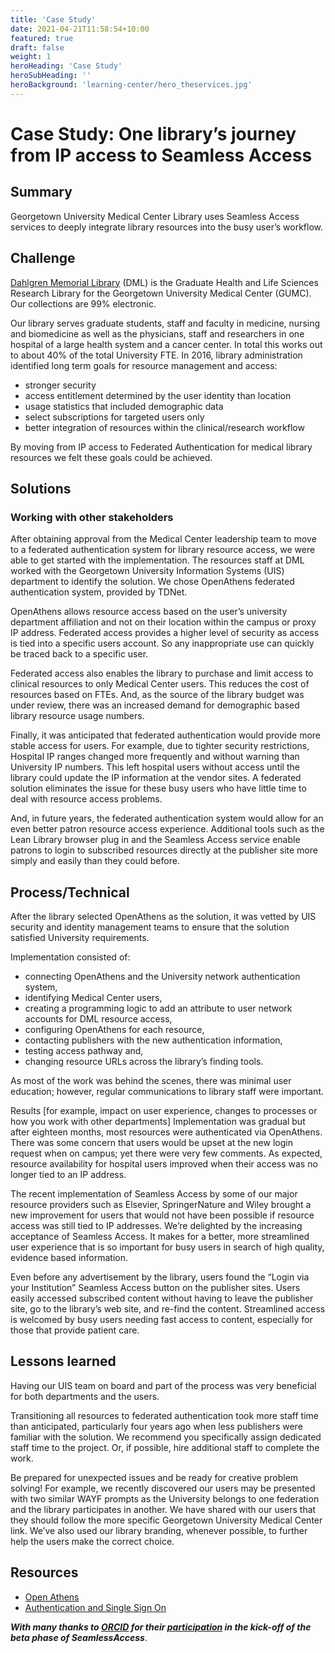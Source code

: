 ```yaml
---
title: 'Case Study'
date: 2021-04-21T11:58:54+10:00
featured: true
draft: false
weight: 1
heroHeading: 'Case Study'
heroSubHeading: ''
heroBackground: 'learning-center/hero_theservices.jpg'
---
```


# Case Study: One library’s journey from IP access to Seamless Access

## Summary
Georgetown University Medical Center Library uses Seamless Access services to deeply integrate library resources into the busy user’s workflow.

## Challenge
[Dahlgren Memorial Library](https://dml.georgetown.edu/) (DML) is the Graduate Health and Life Sciences Research Library for the Georgetown University Medical Center (GUMC). Our collections are 99% electronic.

Our library serves graduate students, staff and faculty in medicine, nursing and biomedicine as well as the physicians, staff and researchers in one hospital of a large health system and a cancer center. In total this works out to about 40% of the total University FTE.
In 2016, library administration identified long term goals for resource management and access:

* stronger security  
* access entitlement determined by the user identity than location
* usage statistics that included demographic data
* select subscriptions for targeted users only
* better integration of resources within the clinical/research workflow

By moving from IP access to Federated Authentication for medical library resources we felt these goals could be achieved.

## Solutions
### Working with other stakeholders
After obtaining approval from the Medical Center leadership team to move to a federated authentication system for library resource access,  we were able to get started with the implementation.  The resources staff at DML worked with the Georgetown University Information Systems (UIS) department to identify the solution. We chose OpenAthens federated authentication system, provided by TDNet.

OpenAthens allows resource access based on the user’s university department affiliation and not on their location within the campus or proxy IP address.  Federated access provides a higher level of security as access is tied into a specific users account. So any inappropriate use can quickly be traced back to a specific user.  

Federated access also enables the library to purchase and limit access to clinical resources to only Medical Center users. This reduces the cost of resources based on FTEs.	And, as the source of the library budget was under review, there was an increased demand for demographic based library resource usage numbers.  

Finally, it was anticipated that federated authentication would provide more stable access for users.  For example, due to tighter security restrictions, Hospital IP ranges changed more frequently and without warning than University IP numbers. This left hospital users without access until the library could update the IP information at the vendor sites.  A federated solution eliminates the issue for these busy users who have little time to deal with resource access problems.  

And, in future years, the federated authentication system would allow for an even better patron resource access experience. Additional tools such as the Lean Library browser plug in and the Seamless Access service enable patrons to login to subscribed resources directly at the publisher site more simply and easily than they could before.

## Process/Technical
After the library selected OpenAthens as the solution, it was vetted by UIS security and identity management teams to ensure that the solution satisfied University requirements.

Implementation consisted of:

* connecting OpenAthens and the University network authentication system,
* identifying Medical Center users,
* creating a programming logic to add an attribute to user network accounts for DML resource access,
* configuring OpenAthens for each resource,
* contacting publishers with the new authentication information,
* testing access pathway and,
* changing  resource URLs across the library’s finding tools.

As most of the work was behind the scenes, there was minimal user education; however, regular communications to library staff were important.  

Results [for example, impact on user experience, changes to processes or how you work with other departments]
Implementation was gradual but after eighteen months, most resources were authenticated via OpenAthens.  There was some concern that users would be upset at the new login request when on campus; yet there were very few comments. As expected, resource availability for hospital users improved when their access was no longer tied to an IP address.

The recent implementation of Seamless Access by some of our major resource providers such as Elsevier, SpringerNature and Wiley brought a new improvement for users that would not have been possible if resource access was still tied to IP addresses.  We’re delighted by the increasing acceptance of Seamless Access.  It makes for a better, more streamlined user experience that is so important for busy users in search of high quality, evidence based information.

Even before any advertisement by the library, users found the “Login via your Institution” Seamless Access button on the publisher sites. Users easily accessed subscribed content without having to leave the publisher site, go to the library’s web site, and re-find the content.  Streamlined access is welcomed by busy users needing fast access to content, especially for those that provide patient care.

## Lessons learned
Having our UIS team on board and part of the process was very beneficial for both departments and the users.   

Transitioning all resources to federated authentication took more staff time than anticipated, particularly four years ago when less publishers were familiar with the solution.  We recommend you specifically assign dedicated staff time to the project. Or, if possible, hire additional staff to complete the work.

Be prepared for unexpected issues and be ready for creative problem solving!  For example,  we recently discovered our users may be presented with two similar WAYF prompts as the University belongs to one federation and the library participates in another.  We have shared with our users that they should follow the more specific Georgetown University Medical Center link.  We’ve also used our library branding, whenever possible, to further help the users make the correct choice.

## Resources
* [Open Athens](https://openathens.org)
* [Authentication and Single Sign On](https://tdnet.io/services/authentication)


***With many thanks to [ORCID](https://orcid.org) for their [participation](https://seamlessaccess.org/posts/2020-07-14-july2020newsletter/) in the kick-off of the beta phase of SeamlessAccess***.
